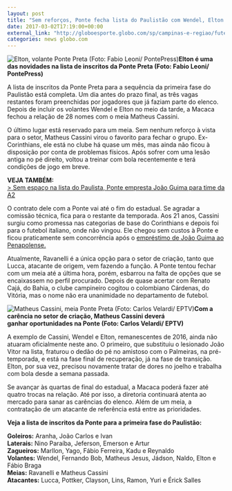 ```yaml
---
layout: post
title: "Sem reforços, Ponte fecha lista do Paulistão com Wendel, Elton e Cassini  "
date: 2017-03-02T17:19:00+00:00
external_link: "http://globoesporte.globo.com/sp/campinas-e-regiao/futebol/times/ponte-preta/noticia/2017/03/ponte-acrescenta-mais-dois-volantes-na-lista-e-guarda-ultima-vaga-para-meia.html"
categories: news globo.com
---
```

 ![Elton, volante Ponte Preta (Foto: Fabio Leoni/ PontePress)](http://s2.glbimg.com/W8-vqZzbav3EMklwuz8QXVsCzUo=/90x0:898x619/300x230/s.glbimg.com/es/ge/f/original/2016/09/08/elton.jpg "Elton, volante Ponte Preta (Foto: Fabio Leoni/ PontePress)")**Elton é uma das novidades na lista de inscritos da Ponte Preta (Foto: Fabio Leoni/ PontePress)**

A lista de inscritos da Ponte Preta para a sequência da primeira fase do Paulistão está completa. Um dia antes do prazo final, as três vagas restantes foram preenchidas por jogadores que já faziam parte do elenco. Depois de incluir os volantes Wendel e Elton no meio da tarde, a Macaca fechou a relação de 28 nomes com o meia Matheus Cassini.&nbsp;

O último lugar está reservado para um meia. Sem nenhum reforço à vista para o setor, Matheus Cassini virou o favorito para fechar o grupo. Ex-Corinthians, ele está no clube há quase um mês, mas ainda não ficou à disposição por conta de problemas físicos. Após sofrer com uma lesão antiga no pé direito, voltou a treinar com bola recentemente e terá condições de jogo em breve.

**VEJA TAMBÉM:**  
[\>&nbsp;Sem espaço na lista do Paulista, Ponte empresta João Guima para time da A2](http://globoesporte.globo.com/sp/campinas-e-regiao/futebol/times/ponte-preta/noticia/2017/03/sem-espaco-na-lista-do-paulista-ponte-empresta-joao-guima-para-time-da-a2.html)

O contrato dele com a Ponte vai até o fim do estadual. Se agradar a comissão técnica, fica para o restante da temporada.&nbsp;Aos 21 anos, Cassini surgiu como promessa nas categorias de base do Corinthians e depois foi para o futebol italiano, onde não vingou. Ele chegou sem custos à Ponte e ficou praticamente sem concorrência após o [empréstimo de João Guima ao Penapolense.](http://globoesporte.globo.com/sp/campinas-e-regiao/futebol/times/ponte-preta/noticia/2017/03/sem-espaco-na-lista-do-paulista-ponte-empresta-joao-guima-para-time-da-a2.html)&nbsp;

Atualmente, Ravanelli é a única opção para o setor de criação, tanto que Lucca, atacante de origem, vem fazendo a função.&nbsp;A Ponte tentou fechar com um meia até a última hora, porém, esbarrou na falta de opções que se encaixassem no perfil procurado. Depois de quase acertar com Renato Cajá, do Bahia, o clube campineiro cogitou o colombiano Cárdenas, do Vitória, mas o nome não era unanimidade no departamento de futebol.&nbsp;

 ![Matheus Cassini, meia Ponte Preta (Foto: Carlos Velardi/ EPTV)](http://s2.glbimg.com/AKnxf-aFTYkHSBR-3Mz-nUfC9E0=/0x0:1065x555/690x360/s.glbimg.com/es/ge/f/original/2017/02/21/cassini.jpg "Matheus Cassini, meia Ponte Preta (Foto: Carlos Velardi/ EPTV)")**Com a carência no setor de criação, Matheus Cassini&nbsp;deverá ganhar&nbsp;oportunidades na Ponte (Foto: Carlos Velardi/ EPTV)**

A exemplo de Cassini, Wendel e Elton, remanescentes de 2016, ainda não atuaram oficialmente neste ano. O primeiro, que substituiu o lesionado João Vitor na lista, fraturou o dedão do pé no amistoso com o Palmeiras, na pré-temporada, e está na fase final de recuperação, já na fase de transição. Elton, por sua vez, precisou novamente tratar de dores no joelho e trabalha com bola desde a semana passada.&nbsp;

Se avançar às quartas de final do estadual, a Macaca poderá fazer até quatro trocas na relação. Até por isso, a diretoria continuará atenta ao mercado para sanar as carências do elenco. Além de um meia, a contratação de um atacante de referência está entre as prioridades.&nbsp;

**Veja a lista de inscritos da Ponte para a primeira fase do Paulistão:**  
  
**Goleiros:** Aranha, João Carlos e Ivan  
**Laterais:** Nino Paraíba, Jeferson, Emerson e Artur  
**Zagueiros:** Marllon, Yago, Fábio Ferreira, Kadu e Reynaldo  
**Volantes:** Wendel, Fernando Bob, Matheus Jesus, Jádson, Naldo, Elton e Fábio Braga  
**Meias:** Ravanelli e Matheus Cassini  
**Atacantes:** Lucca, Pottker, Clayson, Lins, Ramon, Yuri e Érick Salles

